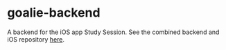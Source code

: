 # goalie-backend
A backend for the iOS app Study Session. See the combined backend and iOS repository [here](https://github.com/triple-jay/studysessionproj).
